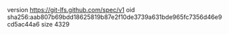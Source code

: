 version https://git-lfs.github.com/spec/v1
oid sha256:aab807b69bdd18625819b87e2f10de3739a631bde965fc7356d46e9cd5ac44a6
size 4329
